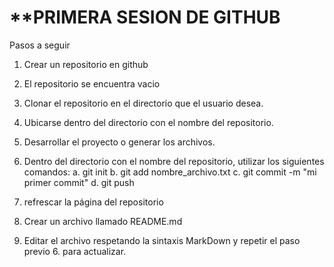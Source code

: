 # **PRIMERA SESION DE GITHUB

Pasos a seguir

1. Crear un repositorio en github
2. El repositorio se encuentra vacio
3. Clonar el repositorio en el directorio que el usuario desea.
4. Ubicarse dentro del directorio con el nombre del repositorio.
5. Desarrollar el proyecto o generar los archivos.
6. Dentro del directorio con el nombre del repositorio, utilizar los siguientes comandos:
a. git init
b. git add nombre_archivo.txt
c. git commit -m "mi primer commit"
d. git push

7. refrescar la página del repositorio
8. Crear un archivo llamado README.md
9. Editar el archivo respetando la sintaxis MarkDown y repetir el paso previo 6. para actualizar.